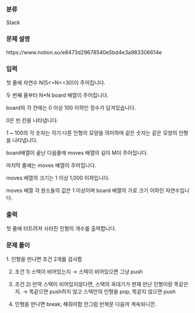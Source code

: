 ### 분류

Stack

### 문제 설명

<p>
https://www.notion.so/e8473d29678540e5bd4e3a983306614e
</p>


### 입력

 <p>첫 줄에 자연수 N(5<=N<=30)이 주어집니다.

두 번째 줄부터 N*N board 배열이 주어집니다.

board의 각 칸에는 0 이상 100 이하인 정수가 담겨있습니다.

0은 빈 칸을 나타냅니다.

1 ~ 100의 각 숫자는 각기 다른 인형의 모양을 의미하며 같은 숫자는 같은 모양의 인형을 나타냅니다.

board배열이 끝난 다음줄에 moves 배열의 길이 M이 주어집니다.

마지막 줄에는 moves 배열이 주어집니다.

moves 배열의 크기는 1 이상 1,000 이하입니다.

moves 배열 각 원소들의 값은 1 이상이며 board 배열의 가로 크기 이하인 자연수입니다.</p>

### 출력

 <p>첫 줄에 터트려져 사라진 인형의 개수를 출력합니다.</p>

### 문제 풀이

<p>
1. 인형을 만나면 조건 2개를 검사함

2. 조건 1) 스택이 비어있는지 → 스택이 비어있으면 그냥 push

3. 조건 2) 만약 스택이 비어있지않다면, 스택의 꼭대기가 현재 만난 인형이랑 똑같은지. → 똑같으면 push하지 않고 스택안의 인형을 pop, 똑같지 않으면 push

4. 인형을 만나면 break; 해줘야함 안그럼 반복문 다음꺼 계속되니깐.
</p>
